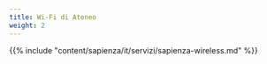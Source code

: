 ```yaml
---
title: Wi-Fi di Ateneo
weight: 2
---
```


{{% include "content/sapienza/it/servizi/sapienza-wireless.md" %}}